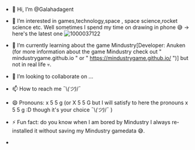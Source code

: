 - 👋 Hi, I’m @Galahadagent
- 👀 I’m interested in games,technology,space , space science,rocket science etc. Well sometimes I spend my time on drawing in phone 😅 -> here's the latest one ![1000037122](https://github.com/Galahadagent/Galahadagent/assets/161305918/13b30569-3cb1-4881-bd89-a18ca25252cd)

- 🌱 I’m currently learning about the game Mindustry[Developer: Anuken (for more information about the game Mindustry check out " mindustrygame.github.io " or " https://mindustrygame.github.io/ ")] but not in real life 💀.
- 💞️ I’m looking to collaborate on ...
- 📫 How to reach me ¯⁠\⁠_⁠(⁠ツ⁠)⁠_⁠/⁠¯
- 😄 Pronouns: x 5 5 g (or X 5 5 G but I will satisfy to here the pronouns x 5 5 g :D though it's your choice ¯⁠\⁠_⁠(⁠ツ⁠)⁠_⁠/⁠¯ )
- ⚡ Fun fact: do you know when I am bored by Mindustry I always re-installed it without saving my Mindustry gamedata 😅. 
- 
<!---
Galahadagent/Galahadagent is a ✨ special ✨ repository because its `README.md` (this file) appears on your GitHub profile.
You can click the Preview link to take a look at your changes.
--->
